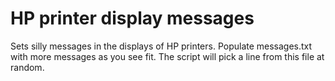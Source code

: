 HP printer display messages
===========================

Sets silly messages in the displays of HP printers.
Populate messages.txt with more messages as you see fit.
The script will pick a line from this file at random.
